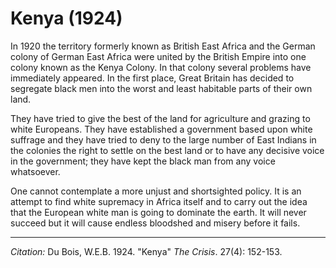 # Kenya (1924)

In 1920 the territory formerly known as British East Africa and the German colony of German East Africa were united by the British Empire into one colony known as the Kenya Colony. In that colony several problems have immediately appeared. In the first place, Great Britain has decided to segregate black men into the worst and least habitable parts of their own land.

They have tried to give the best of the land for agriculture and grazing to white Europeans. They have established a government based upon white suffrage and they have tried to deny to the large number of East Indians in the colonies the right to settle on the best land or to have any decisive voice in the government; they have kept the black man from any voice whatsoever.

One cannot contemplate a more unjust and shortsighted policy. It is an attempt to find white supremacy in Africa itself and to carry out the idea that the European white man is going to dominate the earth. It will never succeed but it will cause endless bloodshed and misery before it fails.

_____
*Citation:* Du Bois, W.E.B. 1924. "Kenya" *The Crisis*. 27(4): 152-153.

